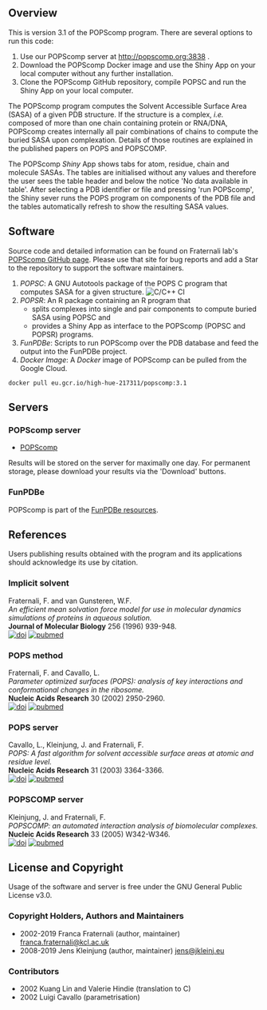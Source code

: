 ## Overview
This is version 3.1 of the POPScomp program. There are several options to run this code:
1. Use our POPScomp server at http://popscomp.org:3838 .
2. Download the POPScomp Docker image and use the Shiny App on your local computer without any further installation.
3. Clone the POPScomp GitHub repository, compile POPSC and run the Shiny App on your local computer.

The POPScomp program computes the Solvent Accessible Surface Area (SASA)
of a given PDB structure. If the structure is a complex, *i.e.* composed of more than one chain
containing protein or RNA/DNA, POPScomp creates internally all pair combinations
of chains to compute the buried SASA upon complexation. Details of those routines
are explained in the published papers on POPS and POPSCOMP.

The POPScomp *Shiny* App shows tabs for atom, residue, chain and molecule SASAs.
The tables are initialised without any values and therefore the user sees
the table header and below the notice 'No data available in table'.
After selecting a PDB identifier or file and pressing 'run POPScomp',
the Shiny sever runs the POPS program on components of the PDB file
and the tables automatically refresh to show the resulting SASA values.

## Software
Source code and detailed information can be found on
Fraternali lab's [POPScomp GitHub page](https://github.com/Fraternalilab/POPScomp).
Please use that site for bug reports and add a Star to the repository
to support the software maintainers.

1. *POPSC*: A GNU Autotools package of the POPS C program that computes SASA
  for a given structure.
  ![C/C++ CI](https://github.com/Fraternalilab/POPScomp/workflows/C/C++%20CI/badge.svg)
2. *POPSR*: An R package containing an R program that
    - splits complexes into single and pair components to compute buried SASA
	  using POPSC and 
    - provides a Shiny App as interface to the POPScomp (POPSC and POPSR) programs.
3. *FunPDBe*: Scripts to run POPScomp over the PDB database and feed the output into
  the FunPDBe project.
4. *Docker Image*: A *Docker* image of POPScomp can be pulled from the Google Cloud.
```
docker pull eu.gcr.io/high-hue-217311/popscomp:3.1
```

## Servers

### POPScomp server
* [POPScomp](http://popscomp.org:3838)

Results will be stored on the server for maximally one day.
For permanent storage, please download your results via the 'Download' buttons.

### FunPDBe
POPScomp is part of the [FunPDBe resources](https://www.ebi.ac.uk/pdbe/funpdbe/deposition).


## References
Users publishing results obtained with the program and its applications
should acknowledge its use by citation.

### Implicit solvent
Fraternali, F. and van Gunsteren, W.F.<br>
*An efficient mean solvation force model for use in molecular dynamics simulations of proteins in aqueous solution.*<br>
**Journal of Molecular Biology** 256 (1996) 939-948.<br>
[![doi](https://img.shields.io/badge/doi-10.1016%2Fj.jmb.2014.03.010-blue.svg?style=flat)](https://dx.doi.org/10.1016%2Fj.sbi.2014.04.003)
[![pubmed](https://img.shields.io/badge/pubmed-24681267-blue.svg?style=flat)](https://www.ncbi.nlm.nih.gov/pmc/articles/PMC4045398/)

### POPS method
Fraternali, F. and Cavallo, L.<br>
*Parameter optimized surfaces (POPS): analysis of key interactions and conformational changes in the ribosome.*<br>
**Nucleic Acids Research** 30 (2002) 2950-2960.<br>
[![doi](https://img.shields.io/badge/doi-10.1016%2Fj.jmb.2014.03.010-blue.svg?style=flat)](https://dx.doi.org/10.1093%2Fnar%2Fgkf373)
[![pubmed](https://img.shields.io/badge/pubmed-24681267-blue.svg?style=flat)](https://www.ncbi.nlm.nih.gov/pmc/articles/PMC117037/)

### POPS server
Cavallo, L., Kleinjung, J. and Fraternali, F.<br>
*POPS: A fast algorithm for solvent accessible surface areas at atomic and residue level.*<br>
**Nucleic Acids Research** 31 (2003) 3364-3366.<br>
[![doi](https://img.shields.io/badge/doi-10.1016%2Fj.jmb.2014.03.010-blue.svg?style=flat)](https://dx.doi.org/10.1093%2Fnar%2Fgkg601)
[![pubmed](https://img.shields.io/badge/pubmed-24681267-blue.svg?style=flat)](https://www.ncbi.nlm.nih.gov/pmc/articles/PMC169007/)

### POPSCOMP server
Kleinjung, J. and Fraternali, F.<br>
*POPSCOMP: an automated interaction analysis of biomolecular complexes.*<br>
**Nucleic Acids Research** 33 (2005) W342-W346.<br>
[![doi](https://img.shields.io/badge/doi-10.1016%2Fj.jmb.2014.03.010-blue.svg?style=flat)](https://dx.doi.org/10.1093%2Fnar%2Fgki369)
[![pubmed](https://img.shields.io/badge/pubmed-24681267-blue.svg?style=flat)](https://www.ncbi.nlm.nih.gov/pmc/articles/PMC1160130/)


## License and Copyright
Usage of the software and server is free under the GNU General Public License v3.0.

### Copyright Holders, Authors and Maintainers 
- 2002-2019 Franca Fraternali (author, maintainer) franca.fraternali@kcl.ac.uk
- 2008-2019 Jens Kleinjung (author, maintainer) jens@jkleinj.eu

### Contributors
- 2002 Kuang Lin and Valerie Hindie (translation to C)
- 2002 Luigi Cavallo (parametrisation)

